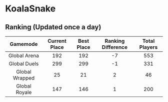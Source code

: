 # KoalaSnake

## Ranking (Updated once a day)
| Gamemode | Current Place | Best Place | Ranking Difference | Total Players |
|:--------:|:-------------:|:----------:|:------------------:|:-------------:|
| Global Arena | 192 | 192 | -7 | 553 |
| Global Duels | 299 | 299 | -1 | 331 |
| Global Wrapped | 25 | 21 | 2 | 46 |
| Global Royale | 147 | 146 | 1 | 200 |

